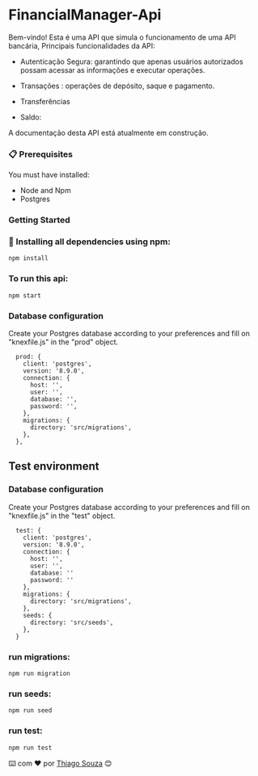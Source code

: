 # FinancialManager-Api

Bem-vindo! Esta é uma API que simula o funcionamento de uma API bancária, 
Principais funcionalidades da API:

- Autenticação Segura: garantindo que apenas usuários autorizados possam acessar as informações e executar operações.

- Transações : operações de depósito, saque e pagamento.

- Transferências

- Saldo:  

A documentação desta API está atualmente em construção.

### 📋 Prerequisites

You must have installed:
- Node and Npm
- Postgres

### Getting Started 

### 🔧 Installing all dependencies using npm:

```
npm install 
```

### To run this api:
```
npm start
```


###  Database configuration

Create your Postgres database according to your preferences and fill on "knexfile.js" in the "prod"
object.

```
  prod: {
    client: 'postgres',
    version: '8.9.0',
    connection: {
      host: '',
      user: '',
      database: '',
      password: '',
    },
    migrations: {
      directory: 'src/migrations',
    },
  },

```
## Test environment

### Database configuration

Create your Postgres database according to your preferences and fill on "knexfile.js" in the "test"
object.

```
  test: {
    client: 'postgres',
    version: '8.9.0',
    connection: {
      host: '',
      user: '', 
      database: ''
      password: ''
    },
    migrations: {
      directory: 'src/migrations',
    },
    seeds: {
      directory: 'src/seeds',
    },
  }
```
### run migrations:
```
npm run migration
```
### run seeds:
```
npm run seed
```
### run test:
```
npm run test
```


⌨️ com ❤️ por [Thiago Souza](https://github.com/Thiago88Code) 😊

